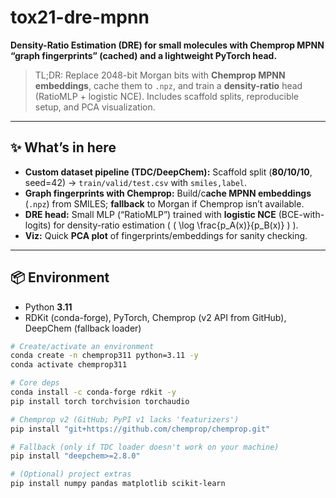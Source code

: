 # tox21-dre-mpnn
**Density-Ratio Estimation (DRE) for small molecules with Chemprop MPNN “graph fingerprints” (cached) and a lightweight PyTorch head.**

> TL;DR: Replace 2048-bit Morgan bits with **Chemprop MPNN embeddings**, cache them to `.npz`, and train a **density-ratio** head (RatioMLP + logistic NCE). Includes scaffold splits, reproducible setup, and PCA visualization.

---

## ✨ What’s in here
- **Custom dataset pipeline (TDC/DeepChem):** Scaffold split (**80/10/10**, seed=42) → `train/valid/test.csv` with `smiles,label`.
- **Graph fingerprints with Chemprop:** Build/c**ache MPNN embeddings** (`.npz`) from SMILES; **fallback** to Morgan if Chemprop isn’t available.
- **DRE head:** Small MLP (“RatioMLP”) trained with **logistic NCE** (BCE-with-logits) for density-ratio estimation \( \( \log \frac{p_A(x)}{p_B(x)} \) \).
- **Viz:** Quick **PCA plot** of fingerprints/embeddings for sanity checking.

---

## 📦 Environment
- Python **3.11**
- RDKit (conda-forge), PyTorch, Chemprop (v2 API from GitHub), DeepChem (fallback loader)

```bash
# Create/activate an environment
conda create -n chemprop311 python=3.11 -y
conda activate chemprop311

# Core deps
conda install -c conda-forge rdkit -y
pip install torch torchvision torchaudio

# Chemprop v2 (GitHub; PyPI v1 lacks 'featurizers')
pip install "git+https://github.com/chemprop/chemprop.git"

# Fallback (only if TDC loader doesn't work on your machine)
pip install "deepchem>=2.8.0"

# (Optional) project extras
pip install numpy pandas matplotlib scikit-learn

